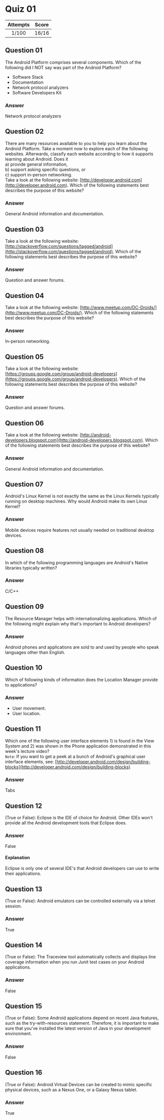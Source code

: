 Quiz 01
=======  

|Attempts|Score|  
|:------:|:---:|  
|  1/100 |16/16|  

Question 01
-----------  
The Android Platform comprises several components. Which of the following did I NOT say was part of the Android Platform?  
* Software Stack  
* Documentation  
* Network protocol analyzers  
* Software Developers Kit  

### Answer  
Network protocol analyzers  

Question 02
-----------  
There are many resources available to you to help you learn about the Android Platform. Take a moment now to explore each of the following websites. Afterwards, classify each website according to how it supports learning about Android. Does it  
a) provide general information,  
b) support asking specific questions, or  
c) support in-person networking.  
Take a look at the following website: [http://developer.android.com](http://developer.android.com). Which of the following statements best describes the purpose of this website?  

### Answer  
General Android information and documentation.  

Question 03  
-----------  
Take a look at the following website: [http://stackoverflow.com/questions/tagged/android](http://stackoverflow.com/questions/tagged/android). Which of the following statements best describes the purpose of this website?  

### Answer  
Question and answer forums.  

Question 04
-----------  
Take a look at the following website: [http://www.meetup.com/DC-Droids/](http://www.meetup.com/DC-Droids/). Which of the following statements best describes the purpose of this website?  

### Answer  
In-person networking.  

Question 05
-----------  
Take a look at the following website: [https://groups.google.com/group/android-developers](https://groups.google.com/group/android-developers). Which of the following statements best describes the purpose of this website?  

### Answer  
Question and answer forums.  

Question 06
-----------  
Take a look at the following website: [http://android-developers.blogspot.com](http://android-developers.blogspot.com). Which of the following statements best describes the purpose of this website?  

### Answer  
General Android information and documentation.  

Question 07
-----------  
Android's Linux Kernel is not exactly the same as the Linux Kernels typically running on desktop machines. Why would Android make its own Linux Kernel?  

### Answer  
Mobile devices require features not usually needed on traditional desktop devices.  

Question 08
-----------  
In which of the following programming languages are Android's Native libraries typically written?  

### Answer  
C/C++  

Question 09
-----------  
The Resource Manager helps with internationalizing applications. Which of the following might explain why that's important to Android developers?  

### Answer  
Android phones and applications are sold to and used by people who speak languages other than English.  

Question 10
-----------  
Which of following kinds of information does the Location Manager provide to applications?  

### Answer  
* User movement.  
* User location.  

Question 11
-----------  
Which one of the following user interface elements 1) is found in the View System and 2) was shown in the Phone application demonstrated in this week's lecture video?  
`Note`: If you want to get a peek at a bunch of Android's graphical user interface elements, see: [http://developer.android.com/design/building-blocks](http://developer.android.com/design/building-blocks)  

### Answer  
Tabs  

Question 12
-----------  
(True or False): Eclipse is the IDE of choice for Android. Other IDEs won't provide all the Android development tools that Eclipse does.  

### Answer  
False  

#### Explanation  
Eclipse is only one of several IDE's that Android developers can use to write their applications.  

Question 13
-----------  
(True or False): Android emulators can be controlled externally via a telnet session.  

### Answer  
True  

Question 14
-----------  
(True or False): The Traceview tool automatically collects and displays line coverage information when you run Junit test cases on your Android applications.  

### Answer  
False  

Question 15
-----------  
(True or False): Some Android applications depend on recent Java features, such as the try-with-resources statement. Therefore, it is important to make sure that you've installed the latest version of Java in your development environment.  

### Answer  
False  

Question 16
-----------  
(True or False): Android Virtual Devices can be created to mimic specific physical devices, such as a Nexus One, or a Galaxy Nexus tablet.  

### Answer  
True  
